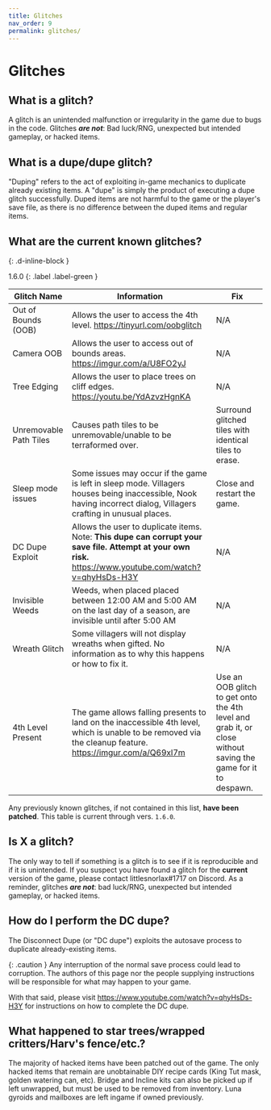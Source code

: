 ```yaml
---
title: Glitches
nav_order: 9
permalink: glitches/
---
```


# Glitches 
## What is a glitch?
A glitch is an unintended malfunction or irregularity in the game due to bugs in the code. Glitches ***are not***: Bad luck/RNG, unexpected but intended gameplay, or hacked items.

## What is a dupe/dupe glitch?
"Duping" refers to the act of exploiting in-game mechanics to duplicate already existing items. A "dupe" is simply the product of executing a dupe glitch successfully. Duped items are not harmful to the game or the player's save file, as there is no difference between the duped items and regular items.

## What are the current known glitches?
{: .d-inline-block }

1.6.0
{: .label .label-green }

| Glitch Name            | Information                                                                                                                                                        | Fix                                                                                                          |
|------------------------|--------------------------------------------------------------------------------------------------------------------------------------------------------------------|--------------------------------------------------------------------------------------------------------------|
| Out of Bounds (OOB)    | Allows the user to access the 4th level. <https://tinyurl.com/oobglitch>                                                                                           | N/A                                                                                                          |
| Camera OOB             | Allows the user to access out of bounds areas. <https://imgur.com/a/U8FO2yJ>                                                                                       | N/A                                                                                                          |
| Tree Edging            | Allows the user to place trees on cliff edges. <https://youtu.be/YdAzvzHgnKA>                                                                                      | N/A                                                                                                          |
| Unremovable Path Tiles | Causes path tiles to be unremovable/unable to be terraformed over.                                                                                                 | Surround glitched tiles with identical tiles to erase.                                                       |
| Sleep mode issues      | Some issues may occur if the game is left in sleep mode. Villagers houses being inaccessible, Nook having incorrect dialog, Villagers  crafting in unusual places. | Close and restart the game.                                                                                  |
| DC Dupe Exploit        | Allows the user to duplicate items. Note: **This dupe can corrupt your save file. Attempt at your own risk.** <https://www.youtube.com/watch?v=qhyHsDs-H3Y>        | N/A                                                                                                          |
| Invisible Weeds        | Weeds, when placed placed between 12:00 AM and 5:00 AM on the last day of a season, are invisible until after 5:00 AM                                              | N/A                                                                                                          |
| Wreath Glitch          | Some villagers will not display wreaths when gifted. No information as to why this happens or how to fix it.                                                       | N/A                                                                                                          |
| 4th Level Present      | The game allows falling presents to land on the inaccessible 4th level, which is unable to be removed via the cleanup feature. <https://imgur.com/a/Q69xl7m>       | Use an OOB glitch to get onto the 4th level and grab it, or close without saving the game for it to despawn. |

Any previously known glitches, if not contained in this list, **have been patched**. This table is current through vers. `1.6.0`.

## Is X a glitch?
The only way to tell if something is a glitch is to see if it is reproducible and if it is unintended. If you suspect you have found a glitch for the **current** version of the game, please contact littlesnorlax#1717 on Discord. As a reminder, glitches ***are not***: bad luck/RNG, unexpected but intended gameplay, or hacked items.

## How do I perform the DC dupe? 
The Disconnect Dupe (or "DC dupe") exploits the autosave process to duplicate already-existing items. 

{: .caution }
Any interruption of the normal save process could lead to corruption. The authors of this page nor the people supplying instructions will be responsible for what may happen to your game.

With that said, please visit <https://www.youtube.com/watch?v=qhyHsDs-H3Y> for instructions on how to complete the DC dupe.

## What happened to star trees/wrapped critters/Harv's fence/etc.?
The majority of hacked items have been patched out of the game. The only hacked items that remain are unobtainable DIY recipe cards (King Tut mask, golden watering can, etc). Bridge and Incline kits can also be picked up if left unwrapped, but must be used to be removed from inventory. Luna gyroids and mailboxes are left ingame if owned previously.  
